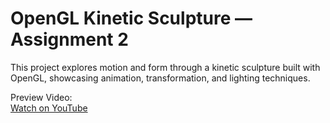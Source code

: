 # OpenGL Kinetic Sculpture — Assignment 2

This project explores motion and form through a kinetic sculpture built with OpenGL, showcasing animation, transformation, and lighting techniques.

Preview Video:  
[Watch on YouTube](https://youtu.be/RWVlVaUbM98)
